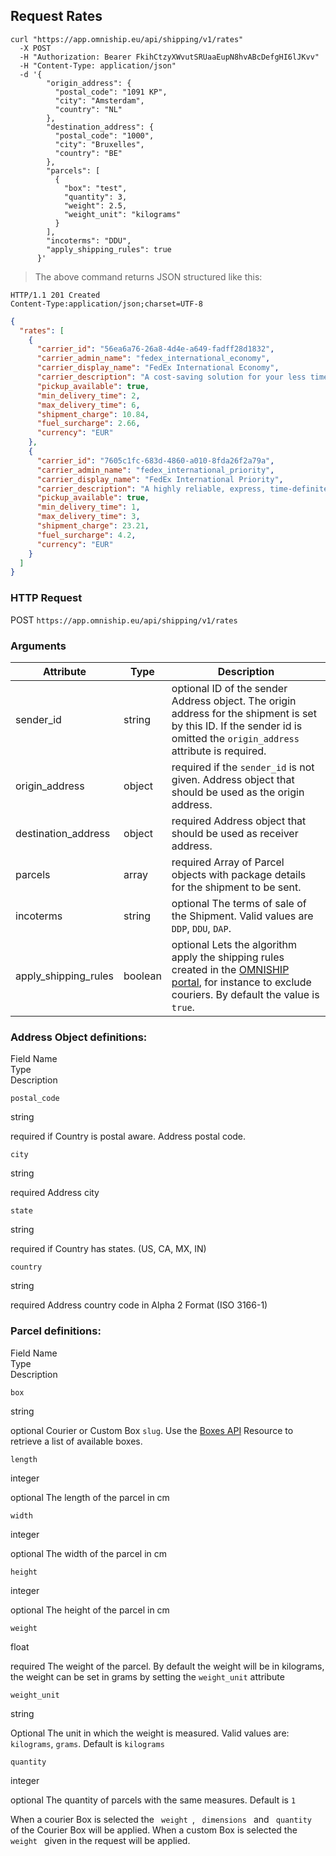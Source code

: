 ## Request Rates

```shell
curl "https://app.omniship.eu/api/shipping/v1/rates"
  -X POST
  -H "Authorization: Bearer FkihCtzyXWvutSRUaaEupN8hvABcDefgHI6lJKvv"
  -H "Content-Type: application/json"
  -d '{
        "origin_address": {
          "postal_code": "1091 KP",
          "city": "Amsterdam",
          "country": "NL"
        },
        "destination_address": {
          "postal_code": "1000",
          "city": "Bruxelles",
          "country": "BE"
        },
        "parcels": [
          {
            "box": "test",
            "quantity": 3,
            "weight": 2.5,
            "weight_unit": "kilograms"
          }
        ],
        "incoterms": "DDU",
        "apply_shipping_rules": true
      }'
```

> The above command returns JSON structured like this:

```
HTTP/1.1 201 Created
Content-Type:application/json;charset=UTF-8
```

```json
{
  "rates": [
    {
      "carrier_id": "56ea6a76-26a8-4d4e-a649-fadff28d1832",
      "carrier_admin_name": "fedex_international_economy",
      "carrier_display_name": "FedEx International Economy",
      "carrier_description": "A cost-saving solution for your less time-sensitive deliveries. A reliable, door-to-door, Customs-cleared, service between Europe, the Middle East and the US.",
      "pickup_available": true,
      "min_delivery_time": 2,
      "max_delivery_time": 6,
      "shipment_charge": 10.84,
      "fuel_surcharge": 2.66,
      "currency": "EUR"
    },
    {
      "carrier_id": "7605c1fc-683d-4860-a010-8fda26f2a79a",
      "carrier_admin_name": "fedex_international_priority",
      "carrier_display_name": "FedEx International Priority",
      "carrier_description": "A highly reliable, express, time-definite, customs-cleared, door-to-door service for your worldwide packages up to 68kg per unit.",
      "pickup_available": true,
      "min_delivery_time": 1,
      "max_delivery_time": 3,
      "shipment_charge": 23.21,
      "fuel_surcharge": 4.2,
      "currency": "EUR"
    }
  ]
}
```

### HTTP Request

<span class="http-verb post">POST</span> `https://app.omniship.eu/api/shipping/v1/rates`

### Arguments

Attribute | Type | Description
--------- | ----------- | ----------
sender_id | <span class="type">string</span> | <span class="optional">optional</span> ID of the sender <span class="object">Address</span> object. The origin address for the shipment is set by this ID. If the sender id is omitted the <code>origin_address</code> attribute is required.
origin_address | <span class="type">object</span> | <span class="required_if">required if</span> the <code>sender_id</code> is not given. Address object that should be used as the origin address.
destination_address | <span class="type">object</span> | <span class="required">required</span> <span class="object">Address</span> object that should be used as receiver address.
parcels | <span class="type">array</span> | <span class="required">required</span> Array of <span class="object">Parcel</span> objects with package details for the shipment to be sent.
incoterms | <span class="type">string</span> | <span class="optional">optional</span> The terms of sale of the Shipment. Valid values are `DDP`, `DDU`, `DAP`.
apply_shipping_rules | <span class="type">boolean</span> | <span class="optional">optional</span> Lets the algorithm apply the shipping rules created in the <a href="https://app.omniship.eu/settings?tab=rules" target="_blank">OMNISHIP portal</a>, for instance to exclude couriers. By default the value is `true`.

### <span class="object">Address</span> Object definitions:

<div class="magic-block-parameters">
	<div class="block-parameters-table">
		<div class="table">
			<div class="tr">
				<div class="th" style="min-width: 120px;">Field Name</div>
				<div class="th">Type</div>
				<div class="th">Description</div>
			</div>
			<div class="tr">
				<div class="td"><p><code>postal_code</code></p></div>
				<div class="td"><p><span>string</span></p></div>
				<div class="td"><p><span class="required_if">required if</span> Country is postal aware. Address postal code. </p></div>
			</div>
			<div class="tr">
				<div class="td"><p><code>city</code></p></div>
				<div class="td"><p><span>string</span></p></div>
				<div class="td"><p><span class="required">required</span> Address city</p></div>
			</div>
			<div class="tr">
				<div class="td"><p><code>state</code></p></div>
				<div class="td"><p><span>string</span></p></div>
				<div class="td"><p><span class="required_if">required if</span> Country has states. (US, CA, MX, IN)</p></div>
			</div>
			<div class="tr">
				<div class="td"><p><code>country</code></p></div>
				<div class="td"><p><span>string</span></p></div>
				<div class="td"><p><span class="required">required</span> Address country code in Alpha 2 Format  (ISO 3166-1)</p></div>
			</div>
		</div>
	</div>
</div>

### <span class="object">Parcel</span> definitions:

<div class="magic-block-parameters">
	<div class="block-parameters-table">
		<div class="table">
			<div class="tr">
				<div class="th" style="min-width: 120px;">Field Name</div>
				<div class="th">Type</div>
				<div class="th">Description</div>
			</div>
      <div class="tr">
				<div class="td"><p><code>box</code></p></div>
				<div class="td"><p><span>string</span></p></div>
				<div class="td"><p><span class="optional">optional</span> Courier or Custom <span class="object">Box</span> <code>slug</code>. Use the <a href="#boxes">Boxes API</a> Resource to retrieve a list of available boxes. </p></div>
			</div>
			<div class="tr">
				<div class="td"><p><code>length</code></p></div>
				<div class="td"><p><span>integer</span></p></div>
				<div class="td"><p><span class="optional">optional</span> The length of the parcel in cm </p></div>
			</div>
			<div class="tr">
				<div class="td"><p><code>width</code></p></div>
				<div class="td"><p><span>integer</span></p></div>
				<div class="td"><p><span class="optional">optional</span> The width of the parcel in cm</p></div>
			</div>
			<div class="tr">
				<div class="td"><p><code>height</code></p></div>
				<div class="td"><p><span>integer</span></p></div>
				<div class="td"><p><span class="optional">optional</span> The height of the parcel in cm</p></div>
			</div>
			<div class="tr">
				<div class="td"><p><code>weight</code></p></div>
				<div class="td"><p><span>float</span></p></div>
				<div class="td"><p><span class="required">required</span> The weight of the parcel. By default the weight will be in kilograms, the weight can be set in grams by setting the <code>weight_unit</code> attribute</p></div>
			</div>
			<div class="tr">
				<div class="td"><p><code>weight_unit</code></p></div>
				<div class="td"><p><span>string</span></p></div>
				<div class="td"><p><span class="optional">Optional</span> The unit in which the weight is measured. Valid values are: <code>kilograms</code>, <code>grams</code>. Default is <code>kilograms</code></p></div>
			</div>
			<div class="tr">
				<div class="td"><p><code>quantity</code></p></div>
				<div class="td"><p><span>integer</span></p></div>
				<div class="td"><p><span class="optional">optional</span> The quantity of parcels with the same measures. Default is <code>1</code></p></div>
			</div>
		</div>
	</div>
</div>

<aside class="notice">
When a courier <span class="object"> Box </span> is selected the <code> weight </code>, <code> dimensions </code> and 
<code> quantity </code> of the Courier <span class="object"> Box </span> will be applied. When a custom 
<span class="object"> Box </span> is selected the <code> weight </code> given in the request will be applied.
</aside>
